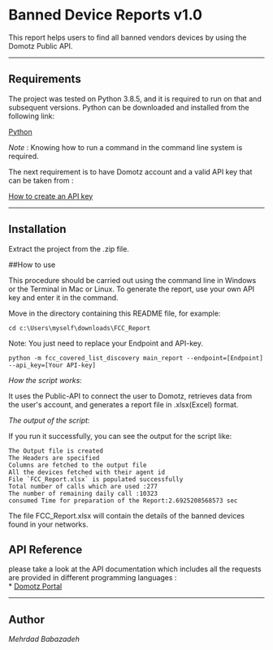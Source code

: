 # Banned Device Reports v1.0

This report helps users to find all banned vendors devices by using 
the Domotz Public API. 

---

## Requirements

The project was tested on Python 3.8.5, and it is required to run on that and
subsequent versions.
Python can be downloaded and installed from the following link:  

[Python](https://www.python.org/downloads/)   

*Note* : Knowing how to run a command in the command line system is required.

The next requirement is to have Domotz account and a valid API key that can be 
taken from :  

[How to create an API key](https://help.domotz.com/user-guide/domotz-api/)


---
## Installation 

Extract the project from the .zip file.

##How to use

This procedure should be carried out using the command line in Windows or the
Terminal in Mac or Linux. To generate the report, use your own API key
and enter it in the command. 

Move in the directory containing this README file, for example:

```
cd c:\Users\myself\downloads\FCC_Report
```


Note: You just need to replace your Endpoint and API-key.

```
python -m fcc_covered_list_discovery main_report --endpoint=[Endpoint]  --api_key=[Your API-key]
```

*How the script works*:

It uses the Public-API to connect the user to Domotz, retrieves data from the
user's account, and generates a report file in .xlsx(Excel) format.  

*The output of the script:*

If you run it successfully, you can see the output for the script like:

    The Output file is created
    The Headers are specified
    Columns are fetched to the output file
    All the devices fetched with their agent id
    File `FCC_Report.xlsx` is populated successfully
    Total number of calls which are used :277
    The number of remaining daily call :10323
    consumed Time for preparation of the Report:2.6925208568573 sec

The file FCC_Report.xlsx will contain the details of the banned devices found in your networks.



##  API Reference

 please take a look at the API documentation which includes all the requests are provided in different programming languages :         
* 
   [Domotz Portal ](https://portal.domotz.com/portal/agent_manager/list)


----

## Author

*Mehrdad Babazadeh*

